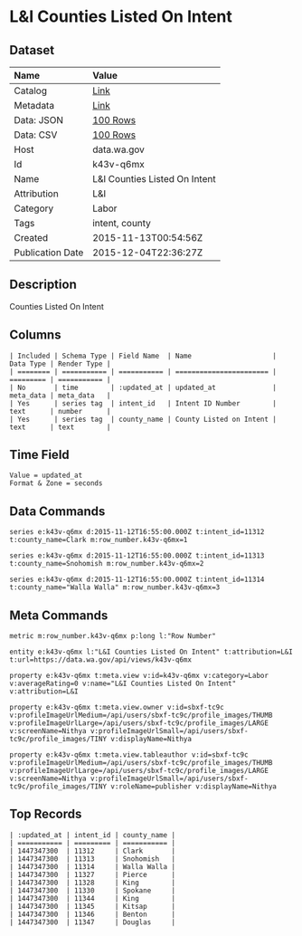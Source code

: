 # L&I Counties Listed On Intent

## Dataset

| Name | Value |
| :--- | :---- |
| Catalog | [Link](https://catalog.data.gov/dataset/li-counties-listed-on-intent) |
| Metadata | [Link](https://data.wa.gov/api/views/k43v-q6mx) |
| Data: JSON | [100 Rows](https://data.wa.gov/api/views/k43v-q6mx/rows.json?max_rows=100) |
| Data: CSV | [100 Rows](https://data.wa.gov/api/views/k43v-q6mx/rows.csv?max_rows=100) |
| Host | data.wa.gov |
| Id | k43v-q6mx |
| Name | L&I Counties Listed On Intent |
| Attribution | L&I |
| Category | Labor |
| Tags | intent, county |
| Created | 2015-11-13T00:54:56Z |
| Publication Date | 2015-12-04T22:36:27Z |

## Description

Counties Listed On Intent

## Columns

```ls
| Included | Schema Type | Field Name  | Name                    | Data Type | Render Type |
| ======== | =========== | =========== | ======================= | ========= | =========== |
| No       | time        | :updated_at | updated_at              | meta_data | meta_data   |
| Yes      | series tag  | intent_id   | Intent ID Number        | text      | number      |
| Yes      | series tag  | county_name | County Listed on Intent | text      | text        |
```

## Time Field

```ls
Value = updated_at
Format & Zone = seconds
```

## Data Commands

```ls
series e:k43v-q6mx d:2015-11-12T16:55:00.000Z t:intent_id=11312 t:county_name=Clark m:row_number.k43v-q6mx=1

series e:k43v-q6mx d:2015-11-12T16:55:00.000Z t:intent_id=11313 t:county_name=Snohomish m:row_number.k43v-q6mx=2

series e:k43v-q6mx d:2015-11-12T16:55:00.000Z t:intent_id=11314 t:county_name="Walla Walla" m:row_number.k43v-q6mx=3
```

## Meta Commands

```ls
metric m:row_number.k43v-q6mx p:long l:"Row Number"

entity e:k43v-q6mx l:"L&I Counties Listed On Intent" t:attribution=L&I t:url=https://data.wa.gov/api/views/k43v-q6mx

property e:k43v-q6mx t:meta.view v:id=k43v-q6mx v:category=Labor v:averageRating=0 v:name="L&I Counties Listed On Intent" v:attribution=L&I

property e:k43v-q6mx t:meta.view.owner v:id=sbxf-tc9c v:profileImageUrlMedium=/api/users/sbxf-tc9c/profile_images/THUMB v:profileImageUrlLarge=/api/users/sbxf-tc9c/profile_images/LARGE v:screenName=Nithya v:profileImageUrlSmall=/api/users/sbxf-tc9c/profile_images/TINY v:displayName=Nithya

property e:k43v-q6mx t:meta.view.tableauthor v:id=sbxf-tc9c v:profileImageUrlMedium=/api/users/sbxf-tc9c/profile_images/THUMB v:profileImageUrlLarge=/api/users/sbxf-tc9c/profile_images/LARGE v:screenName=Nithya v:profileImageUrlSmall=/api/users/sbxf-tc9c/profile_images/TINY v:roleName=publisher v:displayName=Nithya
```

## Top Records

```ls
| :updated_at | intent_id | county_name | 
| =========== | ========= | =========== | 
| 1447347300  | 11312     | Clark       | 
| 1447347300  | 11313     | Snohomish   | 
| 1447347300  | 11314     | Walla Walla | 
| 1447347300  | 11327     | Pierce      | 
| 1447347300  | 11328     | King        | 
| 1447347300  | 11330     | Spokane     | 
| 1447347300  | 11344     | King        | 
| 1447347300  | 11345     | Kitsap      | 
| 1447347300  | 11346     | Benton      | 
| 1447347300  | 11347     | Douglas     | 
```